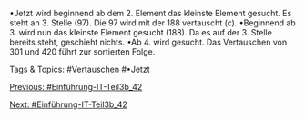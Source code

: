 •Jetzt wird beginnend ab dem 2. Element das kleinste Element gesucht. Es steht an 3. 
Stelle (97). Die 97 wird mit der 188 vertauscht (c). 
•Beginnend ab 3. wird nun das kleinste Element gesucht (188). Da es auf der 3. Stelle 
bereits steht, geschieht nichts.
•Ab  4. wird gesucht. Das Vertauschen von 301 und 420 führt zur sortierten Folge.

   Tags & Topics:
   #Vertauschen
   #•Jetzt

[Previous: #Einführung-IT-Teil3b_42](Einführung-IT-Teil3b_42.md)

[Next: #Einführung-IT-Teil3b_42](Einführung-IT-Teil3b_42.md)